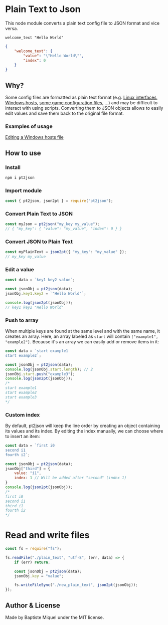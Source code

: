 # Plain Text to Json


This node module converts a plain text config file to JSON format and vice versa.

```text
welcome_text "Hello World"
```

```json
{
    "welcome_text": {
        "value": "\"Hello World\"",
        "index": 0
    }
}
```

## Why?

Some config files are formatted as plain text format (e.g. [Linux interfaces](https://www.cyberciti.biz/faq/setting-up-an-network-interfaces-file/), [Windows hosts](https://en.wikipedia.org/wiki/Hosts_(file)), [some game configuration files](https://docs.fivem.net/docs/server-manual/setting-up-a-server), ...) and may be difficult to interact with using scripts. Converting them to JSON objects allows to easily edit values and save them back to the original file format.

### Examples of usage

[Editing a Windows hosts file](https://github.com/BaptisteMiq/pt2json/tree/main/examples/windows_hosts)

## How to use

### Install

```bash
npm i pt2json
```

### Import module

```js
const { pt2json, json2pt } = require("pt2json");
```

### Convert Plain Text to JSON

```js
const myJson = pt2json("my_key my_value");
// { "my_key": { "value": "my_value", "index": 0 } }
```

### Convert JSON to Plain Text

```js
const myPlainText = json2pt({ "my_key": "my_value" });
// my_key my_value
```

### Edit a value

```js
const data = `key1 key2 value`;

const jsonObj = pt2json(data);
jsonObj.key1.key2 = `"Hello World"`;

console.log(json2pt(jsonObj));
// key1 key2 "Hello World"
```

### Push to array

When multiple keys are found at the same level and with the same name, it creates an array. Here, an array labeled as ```start``` will contain ```["example1", "example2"]```. Because it's an array we can easily add or remove items in it:

```js
const data = `start example1
start example2`;

const jsonObj = pt2json(data);
console.log(jsonObj.start.length); // 2
jsonObj.start.push("example3");
console.log(json2pt(jsonObj));
/*
start example1
start example2
start example3
*/
```

### Custom index

By default, pt2json will keep the line order by creating an object containing its values and its index. By editing the index manually, we can choose where to insert an item:

```js
const data = `first i0
second i1
fourth i2`;

const jsonObj = pt2json(data);
jsonObj["third"] = {
    value: "i1",
    index: 1 // Will be added after "second" (index 1)
}
console.log(json2pt(jsonObj));
/*
first i0
second i1
third i1
fourth i2
*/
```

# Read and write files

```js
const fs = require("fs");

fs.readFile("./plain_text", "utf-8", (err, data) => {
    if (err) return;

    const jsonObj = pt2json(data);
    jsonObj.key = "value";

    fs.writeFileSync("./new_plain_text", json2pt(jsonObj));
});
```

## Author & License

Made by Baptiste Miquel under the MIT license.